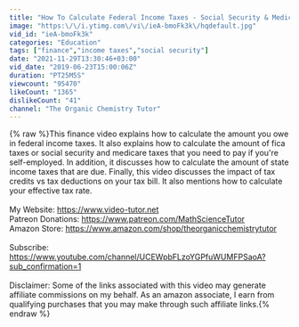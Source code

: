 ```yaml
---
title: "How To Calculate Federal Income Taxes - Social Security & Medicare Included"
image: "https:\/\/i.ytimg.com\/vi\/ieA-bmoFk3k\/hqdefault.jpg"
vid_id: "ieA-bmoFk3k"
categories: "Education"
tags: ["finance","income taxes","social security"]
date: "2021-11-29T13:30:46+03:00"
vid_date: "2019-06-23T15:00:06Z"
duration: "PT25M5S"
viewcount: "95470"
likeCount: "1365"
dislikeCount: "41"
channel: "The Organic Chemistry Tutor"
---
```

{% raw %}This finance video explains how to calculate the amount you owe in federal income taxes.  It also explains how to calculate the amount of fica taxes or social security and medicare taxes that you need to pay if you're self-employed.  In addition, it discusses how to calculate the amount of state income taxes that are due.  Finally, this video discusses the impact of tax credits vs tax deductions on your tax bill.  It also mentions how to calculate your effective tax rate.<br /><br />My Website:  <a rel="nofollow" target="blank" href="https://www.video-tutor.net">https://www.video-tutor.net</a><br />Patreon Donations:  <a rel="nofollow" target="blank" href="https://www.patreon.com/MathScienceTutor">https://www.patreon.com/MathScienceTutor</a><br />Amazon Store:  <a rel="nofollow" target="blank" href="https://www.amazon.com/shop/theorganicchemistrytutor">https://www.amazon.com/shop/theorganicchemistrytutor</a><br /><br />Subscribe:<br /><a rel="nofollow" target="blank" href="https://www.youtube.com/channel/UCEWpbFLzoYGPfuWUMFPSaoA?sub_confirmation=1">https://www.youtube.com/channel/UCEWpbFLzoYGPfuWUMFPSaoA?sub_confirmation=1</a><br /><br />Disclaimer:  Some of the links associated with this video may generate affiliate commissions on my behalf.  As an amazon associate, I earn from qualifying purchases that you may make through such affiliate links.{% endraw %}
